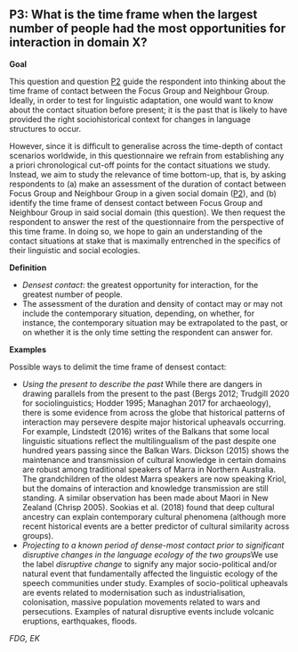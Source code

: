 
## P3: What is the time frame when the largest number of people had the most opportunities for interaction in domain X?

**Goal**

This question and question [P2](https://www.google.com/url?q=https%3A%2F%2Fsites.google.com%2Fview%2Frs210205edomains-questionnaire%2Fhome%23h.g872yc6tk1pu&sa=D&sntz=1&usg=AOvVaw21-73ef7skoSwcN27HE9dE) guide the respondent into thinking about the time frame of contact between the Focus Group and Neighbour Group. Ideally, in order to test for linguistic adaptation, one would want to know about the contact situation before present; it is the past that is likely to have provided the right sociohistorical context for changes in language structures to occur.



However, since it is difficult to generalise across the time-depth of contact scenarios worldwide, in this questionnaire we refrain from establishing any a priori chronological cut-off points for the contact situations we study. Instead, we aim to study the relevance of time bottom-up, that is, by asking respondents to (a) make an assessment of the duration of contact between Focus Group and Neighbour Group in a given social domain ([P2](https://www.google.com/url?q=https%3A%2F%2Fsites.google.com%2Fview%2Frs210205edomains-questionnaire%2Fhome%23h.g872yc6tk1pu&sa=D&sntz=1&usg=AOvVaw21-73ef7skoSwcN27HE9dE)), and (b) identify the time frame of densest contact between Focus Group and Neighbour Group in said social domain (this question). We then request the respondent to answer the rest of the questionnaire from the perspective of this time frame. In doing so, we hope to gain an understanding of the contact situations at stake that is maximally entrenched in the specifics of their linguistic and social ecologies.



**Definition**

- *Densest contact*: the greatest opportunity for interaction, for the greatest number of people.
- The assessment of the duration and density of contact may or may not include the contemporary situation, depending, on whether, for instance, the contemporary situation may be extrapolated to the past, or on whether it is the only time setting the respondent can answer for.




**Examples**

Possible ways to delimit the time frame of densest contact:



- *Using the present to describe the past* While there are dangers in drawing parallels from the present to the past (Bergs 2012; Trudgill 2020 for sociolinguistics; Hodder 1995; Managhan 2017 for archaeology), there is some evidence from across the globe that historical patterns of interaction may persevere despite major historical upheavals occurring. For example, Lindstedt (2016) writes of the Balkans that some local linguistic situations reflect the multilingualism of the past despite one hundred years passing since the Balkan Wars. Dickson (2015) shows the maintenance and transmission of cultural knowledge in certain domains are robust among traditional speakers of Marra in Northern Australia. The grandchildren of the oldest Marra speakers are now speaking Kriol, but the domains of interaction and knowledge transmission are still standing. A similar observation has been made about Maori in New Zealand (Chrisp 2005). Sookias et al. (2018) found that deep cultural ancestry can explain contemporary cultural phenomena (although more recent historical events are a better predictor of cultural similarity across groups).
- *Projecting to a known period of dense-most contact prior to significant disruptive changes in the language ecology of the two groups*We use the label *disruptive change* to signify any major socio-political and/or natural event that fundamentally affected the linguistic ecology of the speech communities under study. Examples of socio-political upheavals are events related to modernisation such as industrialisation, colonisation, massive population movements related to wars and persecutions. Examples of natural disruptive events include volcanic eruptions, earthquakes, floods.




*FDG, EK*
